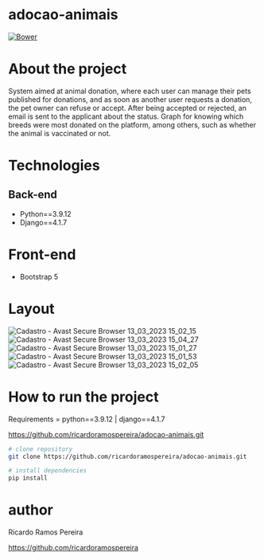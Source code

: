# adocao-animais
[![Bower](https://img.shields.io/bower/l/django)]([https://github.com/ricardoramospereira/vagas_emprego/blob/main/LICENSE](https://github.com/ricardoramospereira/adocao-animais/blob/main/LICENSE))

# About the project
System aimed at animal donation, where each user can manage their pets published for donations, and as soon as another user requests a donation, the pet owner can refuse or accept. After being accepted or rejected, an email is sent to the applicant about the status.
Graph for knowing which breeds were most donated on the platform, among others, such as whether the animal is vaccinated or not.

# Technologies
## Back-end
* Python==3.9.12
* Django==4.1.7

# Front-end
* Bootstrap 5

# Layout
![Cadastro - Avast Secure Browser 13_03_2023 15_02_15](https://user-images.githubusercontent.com/103947016/233653588-6da8b1d1-7345-4736-a207-88f45cfc0283.png)
![Cadastro - Avast Secure Browser 13_03_2023 15_04_27](https://user-images.githubusercontent.com/103947016/233653600-aca93999-5fb1-4788-b84d-6f25cc34b2bb.png)
![Cadastro - Avast Secure Browser 13_03_2023 15_01_27](https://user-images.githubusercontent.com/103947016/233653611-798b5b28-7224-4cd3-a949-aac151a0b81a.png)
![Cadastro - Avast Secure Browser 13_03_2023 15_01_53](https://user-images.githubusercontent.com/103947016/233653630-f299c488-8e89-4271-bd67-2c2d34249b59.png)
![Cadastro - Avast Secure Browser 13_03_2023 15_02_05](https://user-images.githubusercontent.com/103947016/233653645-c140406c-8595-49d5-8b99-3532321e48e0.png)

# How to run the project
Requirements = python==3.9.12 | django==4.1.7

https://github.com/ricardoramospereira/adocao-animais.git
```bash
# clone repository
git clone https://github.com/ricardoramospereira/adocao-animais.git

# install dependencies
pip install
```

# author
Ricardo Ramos Pereira

https://github.com/ricardoramospereira
